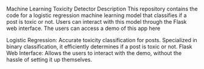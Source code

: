 Machine Learning Toxicity Detector
Description
This repository contains the code for a logistic regression machine learning model that classifies if a post is toxic or not. Users can interact with this model through the Flask web interface. The users can access a demo of this app here 

Logistic Regression: Accurate toxicity classification for posts. Specialized in binary classification, it efficiently determines if a post is toxic or not.
Flask Web Interface: Allows the users to interact with the demo, without the hassle of setting it up themselves.

